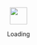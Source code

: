  <!-- ### Hi there 👋

- 🔭  I’m currently working on: [Nanyang Technological University, Singapore](https://www.ntu.edu.sg/Pages/home.aspx)
- 🌱 I'm currently learning: Cooking
- 📫  How to reach me: [yizheng.huang@ntu.edu.sg](mailto:yizheng.huang@ntu.edu.sg) 

--!>

<div align="center">
	<br>
	<br>
	<br>
	<br>
	<img src="https://enterprise.github.com/assets/spinners/octocat-spinner-128-26a44333917854c6794d55eac947b1277fced54f1f60c5df5d93431db8753bc5.gif" width="40" height="40">
	<p>Loading</p>
	<br>
	<br>
	<br>
	<br>
</div>
